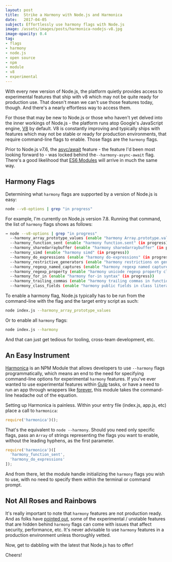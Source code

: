 ```yaml
---
layout: post
title:  Strike a Harmony with Node.js and Harmonica
date:   2017-04-05
subject: Effortlessly use harmony flags with Node.js
image: /assets/images/posts/harmonica-nodejs-v8.jpg
image-opacity: 0.4
tag:
- flags
- harmony
- node.js
- open source
- npm
- module
- v8
- experimental
---
```


With every new version of Node.js, the platform quietly provides
 access to experimental features that ship with v8 which may not be quite ready
 for production use. That doesn't mean we can't use those features today, though.
 And there's a nearly effortless way to access them.

<!-- more -->

For those that may be new to Node.js or those who haven't yet delved into the
inner workings of Node.js - the platform runs atop Google's JavaScript engine,
[V8](https://developers.google.com/v8/) by default. V8 is constantly improving
and typically ships with features which may not be stable or ready for production
environments, that require command-line flags to enable. Those flags are the `harmony`
flags.

Prior to Node.js v7.6, the [asyc/await](https://developer.mozilla.org/en-US/docs/Web/JavaScript/Reference/Statements/async_function)
feature - the feature I'd been most looking forward to - was locked behind
the`--harmony-async-await` flag. There's a good likelihood that [ES6 Modules](https://www.chromestatus.com/feature/5365692190687232)
will arrive in much the same way.

## Harmony Flags

Determining what `harmony` flags are supported by a version of Node.js is easy:

```bash
node --v8-options | grep "in progress"
```

For example, I'm currently on Node.js version 7.8. Running that command, the list
of `harmony` flags shows as follows:

```bash
→ node --v8-options | grep "in progress"
  --harmony_array_prototype_values (enable "harmony Array.prototype.values" (in progress))
  --harmony_function_sent (enable "harmony function.sent" (in progress))
  --harmony_sharedarraybuffer (enable "harmony sharedarraybuffer" (in progress))
  --harmony_simd (enable "harmony simd" (in progress))
  --harmony_do_expressions (enable "harmony do-expressions" (in progress))
  --harmony_restrictive_generators (enable "harmony restrictions on generator declarations" (in progress))
  --harmony_regexp_named_captures (enable "harmony regexp named captures" (in progress))
  --harmony_regexp_property (enable "harmony unicode regexp property classes" (in progress))
  --harmony_for_in (enable "harmony for-in syntax" (in progress))
  --harmony_trailing_commas (enable "harmony trailing commas in function parameter lists" (in progress))
  --harmony_class_fields (enable "harmony public fields in class literals" (in progress))
```

To enable a harmony flag, Node.js typically has to be run from the command-line
with the flag and the target entry script as such:

```bash
node index.js --harmony_array_prototype_values
```

Or to enable all `harmony` flags:

```bash
node index.js --harmony
```

And that can just get tedious for tooling, cross-team development, etc.

## An Easy Instrument

[Harmonica](https://www.npmjs.com/package/harmonica) is an NPM Module that allows
developers to use `--harmony` flags programmatically, which means
an end to the need for specifying command-line options for experimental `harmony`
features. If you've ever wanted to use experimental features within
[Gulp](http://gulpjs.com/) tasks, or have a need to run an app through wrappers
like [forever](https://www.npmjs.com/package/forever), this module takes the
command-line headache out of the equation.

Setting up Harmonica is painless. Within your entry file (index.js, app.js, etc)
place a call to `harmonica`:

```js
require('harmonica')();
```

That's the equivalent to `node --harmony`. Should you need only specific flags,
pass an `Array` of strings representing the flags you want to enable, without
the leading hyphens, as the first parameter.

```js
require('harmonica')([
  'harmony_function_sent',
  'harmony_do_expressions'
]);
```

And from there, let the module handle initializing the `harmony` flags you wish
to use, with no need to specify them within the terminal or command prompt.

## Not All Roses and Rainbows

It's really important to note that `harmony` features are not production ready.
And as folks have [pointed out](https://github.com/koajs/koa-hbs/pull/65), some
of the experimental / unstable features that are hidden behind `harmony` flags
can come with issues that affect security, performance, etc. It's never advisable
to use `harmony` features in a production environment unless thoroughly vetted.

Now, get to dabbling with the latest that Node.js has to offer!

Cheers!
